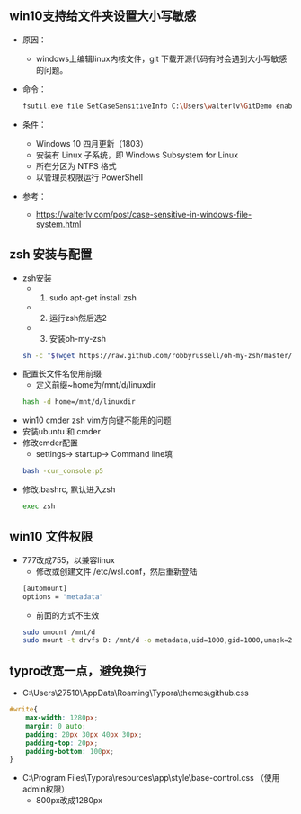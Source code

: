 ## win10支持给文件夹设置大小写敏感
* 原因：

  * windows上编辑linux内核文件，git 下载开源代码有时会遇到大小写敏感的问题。
* 命令：
  ```bash
  fsutil.exe file SetCaseSensitiveInfo C:\Users\walterlv\GitDemo enable
  ```
* 条件：
  * Windows 10 四月更新（1803）
  * 安装有 Linux 子系统，即 Windows Subsystem for Linux
  * 所在分区为 NTFS 格式
  * 以管理员权限运行 PowerShell
* 参考：

  * https://walterlv.com/post/case-sensitive-in-windows-file-system.html
## zsh 安装与配置
* zsh安装
  * 1. sudo apt-get install zsh
  * 2. 运行zsh然后选2
  * 3. 安装oh-my-zsh
  ```bash
  sh -c "$(wget https://raw.github.com/robbyrussell/oh-my-zsh/master/tools/install.sh -O -)"
  ```
* 配置长文件名使用前缀
  * 定义前缀~home为/mnt/d/linuxdir
  ```bash
  hash -d home=/mnt/d/linuxdir
  ```
*  win10 cmder zsh vim方向键不能用的问题
  * 安装ubuntu 和 cmder
  * 修改cmder配置
    * settings-> startup-> Command line填 
    ```bash
    bash -cur_console:p5
    ```
  * 修改.bashrc, 默认进入zsh
    ```bash 
    exec zsh
    ```
## win10 文件权限
* 777改成755，以兼容linux
  * 修改或创建文件 /etc/wsl.conf，然后重新登陆
  ```bash
  [automount]
  options = "metadata"
  ```
  * 前面的方式不生效
  ```bash
  sudo umount /mnt/d
  sudo mount -t drvfs D: /mnt/d -o metadata,uid=1000,gid=1000,umask=22,fmask=111
  ```
## typro改宽一点，避免换行
* C:\Users\27510\AppData\Roaming\Typora\themes\github.css
```css
#write{
    max-width: 1280px;
  	margin: 0 auto;
  	padding: 20px 30px 40px 30px;
	padding-top: 20px;
    padding-bottom: 100px;
}
```

* C:\Program Files\Typora\resources\app\style\base-control.css （使用admin权限）
  * 800px改成1280px

